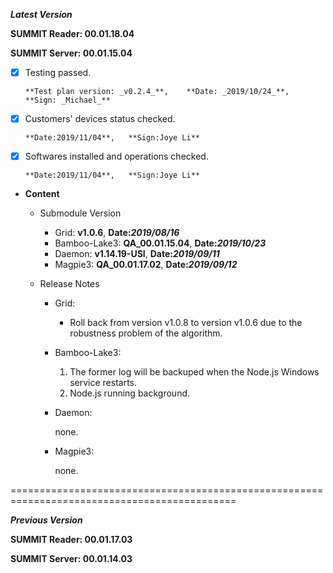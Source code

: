 ***Latest Version***

**SUMMIT Reader: 00.01.18.04**

**SUMMIT Server: 00.01.15.04**

* [x] Testing passed. 

      **Test plan version: _v0.2.4_**,    **Date: _2019/10/24_**,     **Sign: _Michael_**

* [X] Customers' devices status checked. 

      **Date:2019/11/04**,   **Sign:Joye Li**

* [X] Softwares installed and operations checked. 

      **Date:2019/11/04**,   **Sign:Joye Li**

*  **Content**
    *  Submodule Version
        *  Grid: **v1.0.6**,        **Date:_2019/08/16_**
        *  Bamboo-Lake3: **QA_00.01.15.04**,        **Date:_2019/10/23_**
        *  Daemon: **v1.14.19-USI**,        **Date:_2019/09/11_**
        *  Magpie3: **QA_00.01.17.02**,       **Date:_2019/09/12_**

    *  Release Notes
        *  Grid:
        
            * Roll back from version v1.0.8 to version v1.0.6 due to the robustness problem of the algorithm.

        * Bamboo-Lake3:
            1. The former log will be backuped when the Node.js Windows service restarts.
            2. Node.js running background.

        *  Daemon:
        
            none.
            
        *  Magpie3:
        
            none.
        

=============================================================================================

***Previous Version***

**SUMMIT Reader: 00.01.17.03**

**SUMMIT Server: 00.01.14.03**
